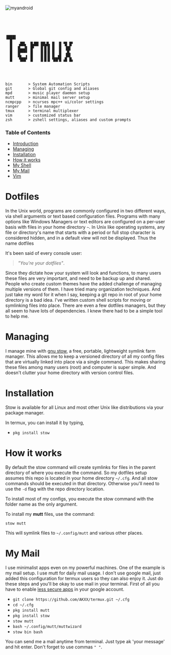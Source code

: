 ![myandroid](https://user-images.githubusercontent.com/45251660/48910563-18973a00-ee92-11e8-95e1-d3ddde8ed085.gif)

```



                              
▗▄▄▄▖                         
▝▀█▀▘                         
  █   ▟█▙  █▟█▌▐█▙█▖▐▌ ▐▌▝█ █▘
  █  ▐▙▄▟▌ █▘  ▐▌█▐▌▐▌ ▐▌ ▐█▌ 
  █  ▐▛▀▀▘ █   ▐▌█▐▌▐▌ ▐▌ ▗█▖ 
  █  ▝█▄▄▌ █   ▐▌█▐▌▐▙▄█▌ ▟▀▙ 
  ▀   ▝▀▀  ▀   ▝▘▀▝▘ ▀▀▝▘▝▀ ▀▘
                              
                              


bin       > System Automation Scripts
git       > Global git config and aliases
mpd       > music player daemon setup
mutt      > minimal mail server setup
ncmpcpp   > ncurses mpc++ ui/color settings
ranger    > file manager
tmux      > terminal multiplexer 
vim       > customized status bar
zsh       > zshell settings, aliases and custom prompts
```

### Table of Contents

- [Introduction](#Dotfiles)
- [Managing](#Managing)
- [Installation](#Installation)
- [How it works](#How-it-works)
- [My Shell](#My-Shell)
- [My Mail](#My-Mail)
- [Vim](#Vim)

# Dotfiles
In the Unix world, programs are commonly configured in two different ways, via shell arguments or text based configuration files. Programs with many options like Windows Managers or text editors are configured on a per-user basis with files in your home directory `~`. In Unix like operating systems, any file or directory's name that starts with a period or full stop character is considered hidden, and in a default view will not be displayed. Thus the name dotfiles

It's been said of every console user:
> _"You're your dotfiles"_.

Since they dictate how your system will look and functions, to many users these files are very important, and need to be backup up and shared. People who create custom themes have the added challenge of managing multiple versions of them. I have tried many organization techniques. And just take my word for it when I say, keeping a git repo in root of your home directory is a bad idea. I've written custom shell scripts for moving or symlinking files into place. There are even a few dotfiles managers, but they all seem to have lots of dependencies. I knew there had to be a simple tool to help me. 

# Managing 
I manage mine with [gnu stow](https://www.gnu.org/software/stow/), a free, portable, lightweight symlink farm manager. This allows me to keep a versioned directory of all my config files that are virtually linked into place via a single command. This makes sharing these files among many users (root) and computer is super simple. And doesn't clutter your home directory with version control files.

# Installation
Stow is available for all Linux and most other Unix like distributions via your package manager.

In termux, you can install it by typing,

- `pkg install stow`

# How it works
By default the stow command will create symlinks for files in the parent directory of where you execute the command. So my dotfiles setup assumes this repo is located in your home directory `~/.cfg`. And all stow commands should be executed in that directory. Otherwise you'll need to use the `-d` flag with the repo directory location.

To install most of my configs, you execute the stow command with the folder name as the only argument.

To install my **mutt** files, use the command:

`stow mutt`

This will symlink files to `~/.config/mutt` and various other places.

# My Mail
I use minimalist apps even on my powerful machines. One of the example is my mail setup. I use mutt for daily mail usage. I don't use google mail, just added this configuration for termux users so they can also enjoy it. Just do these steps and you'll be okay to use mail in your terminal.
First of all you have to enable [less secure apps](https://myaccount.google.com/lesssecureapps) in your google account.

- `git clone https://github.com/AKXX/termux.git ~/.cfg`
- `cd ~/.cfg`
- `pkg install mutt`
- `pkg install stow`
- `stow mutt`
- `bash ~/.config/mutt/muttwizard`
- `stow bin bash`

You can send me a mail anytime from terminal. Just type ak 'your message' and hit enter. Don't forget to use commas `" "`.
